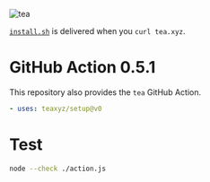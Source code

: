 ![tea](https://tea.xyz/banner.png)

[`install.sh`](./install.sh) is delivered when you `curl tea.xyz`.


# GitHub Action 0.5.1

This repository also provides the `tea` GitHub Action.

```yaml
- uses: teaxyz/setup@v0
```

# Test

```sh
node --check ./action.js
```
